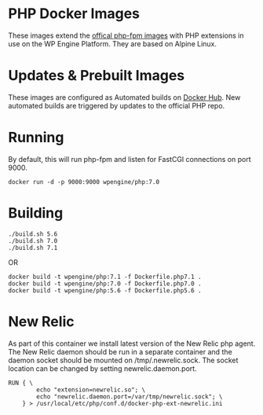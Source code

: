 # PHP Docker Images

These images extend the [offical php-fpm images](https://github.com/docker-library/php/blob/76a1c5ca161f1ed6aafb2c2d26f83ec17360bc68/7.1/fpm/alpine/Dockerfile) with PHP extensions in use on the WP Engine Platform. They are based on Alpine Linux.

# Updates & Prebuilt Images

These images are configured as Automated builds on [Docker Hub](https://hub.docker.com/r/wpengine/php/).  New automated builds are triggered by updates to the official PHP repo.

# Running

By default, this will run php-fpm and listen for FastCGI connections on port 9000.

    docker run -d -p 9000:9000 wpengine/php:7.0

# Building

    ./build.sh 5.6
    ./build.sh 7.0
    ./build.sh 7.1
    
OR 
    
    docker build -t wpengine/php:7.1 -f Dockerfile.php7.1 .
    docker build -t wpengine/php:7.0 -f Dockerfile.php7.0 .
    docker build -t wpengine/php:5.6 -f Dockerfile.php5.6 .

# New Relic

As part of this container we install latest version of the New Relic php agent. The New Relic daemon should be run in a separate container and the daemon socket should be mounted on /tmp/.newrelic.sock.  The socket location can be changed by setting newrelic.daemon.port.

```
RUN { \
		echo "extension=newrelic.so"; \
		echo "newrelic.daemon.port=/var/tmp/newrelic.sock"; \
	} > /usr/local/etc/php/conf.d/docker-php-ext-newrelic.ini
```
